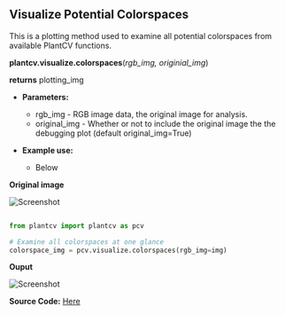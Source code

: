 ## Visualize Potential Colorspaces

This is a plotting method used to examine all potential colorspaces from available PlantCV functions.

**plantcv.visualize.colorspaces**(*rgb_img, originial_img*)

**returns** plotting_img

- **Parameters:**
    - rgb_img - RGB image data, the original image for analysis.
    - original_img - Whether or not to include the original image the the debugging plot (default original_img=True)

- **Example use:**
    - Below

**Original image**

![Screenshot](img/tutorial_images/vis/original_image.jpg) 


```python

from plantcv import plantcv as pcv

# Examine all colorspaces at one glance
colorspace_img = pcv.visualize.colorspaces(rgb_img=img)

```

**Ouput**

![Screenshot](img/documentation_images/visualize_colorspaces/all_colorspaces.jpg)

**Source Code:** [Here](https://github.com/danforthcenter/plantcv/blob/master/plantcv/plantcv/visualize/colorspaces.py)
